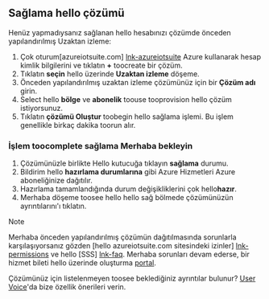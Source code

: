 ## <a name="provision-hello-solution"></a>Sağlama hello çözümü

Henüz yapmadıysanız sağlanan hello hesabınızı çözümde önceden yapılandırılmış Uzaktan izleme:

1. Çok oturum[azureiotsuite.com] [ lnk-azureiotsuite] Azure kullanarak hesap kimlik bilgilerini ve tıklatın  **+**  toocreate bir çözüm.
2. Tıklatın **seçin** hello üzerinde **Uzaktan izleme** döşeme.
3. Önceden yapılandırılmış uzaktan izleme çözümünüz için bir **Çözüm adı** girin.
4. Select hello **bölge** ve **abonelik** toouse tooprovision hello çözüm istiyorsunuz.
5. Tıklatın **çözümü Oluştur** toobegin hello sağlama işlemi. Bu işlem genellikle birkaç dakika toorun alır.

### <a name="wait-for-hello-provisioning-process-toocomplete"></a>İşlem toocomplete sağlama Merhaba bekleyin
1. Çözümünüzle birlikte Hello kutucuğa tıklayın **sağlama** durumu.
2. Bildirim hello **hazırlama durumlarına** gibi Azure Hizmetleri Azure aboneliğinize dağıtılır.
3. Hazırlama tamamlandığında durum değişikliklerini çok hello**hazır**.
4. Merhaba döşeme toosee hello hello sağ bölmede çözümünüzün ayrıntılarını'ı tıklatın.

> [!NOTE]
> Merhaba önceden yapılandırılmış çözümün dağıtılmasında sorunlarla karşılaşıyorsanız gözden [hello azureiotsuite.com sitesindeki izinler] [ lnk-permissions] ve hello [SSS] [ lnk-faq]. Merhaba sorunları devam ederse, bir hizmet bileti hello üzerinde oluşturma [portal][lnk-portal].
> 
> 

Çözümünüz için listelenmeyen toosee beklediğiniz ayrıntılar bulunur? [User Voice](https://feedback.azure.com/forums/321918-azure-iot)'da bize özellik önerileri verin.

[lnk-azureiotsuite]: https://www.azureiotsuite.com
[lnk-permissions]: ../articles/iot-suite/iot-suite-permissions.md
[lnk-portal]: http://portal.azure.com/
[lnk-faq]: ../articles/iot-suite/iot-suite-faq.md